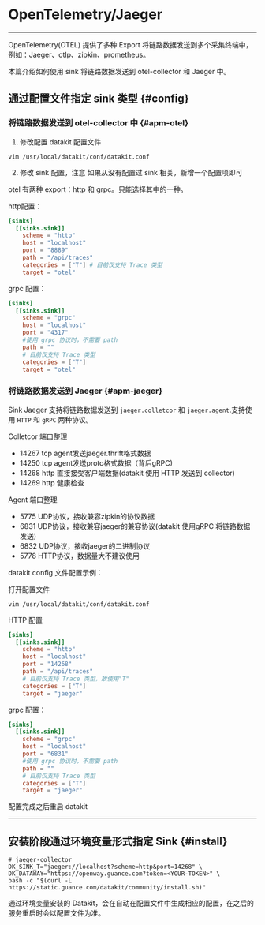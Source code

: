 <!-- This file required to translate to EN. -->
# OpenTelemetry/Jaeger
---

OpenTelemetry(OTEL) 提供了多种 Export 将链路数据发送到多个采集终端中，例如：Jaeger、otlp、zipkin、prometheus。

本篇介绍如何使用 sink 将链路数据发送到 otel-collector 和 Jaeger 中。

## 通过配置文件指定 sink 类型 {#config}

### 将链路数据发送到 otel-collector 中 {#apm-otel}

1. 修改配置 datakit 配置文件

``` shell 
vim /usr/local/datakit/conf/datakit.conf
```

2. 修改 sink 配置，注意 如果从没有配置过 sink 相关，新增一个配置项即可

otel 有两种 export：http 和 grpc。只能选择其中的一种。

http配置：

``` toml
[sinks]
  [[sinks.sink]]
    scheme = "http"
    host = "localhost"
    port = "8889"
    path = "/api/traces"
    categories = ["T"] # 目前仅支持 Trace 类型
    target = "otel"
```


grpc 配置：

``` toml
[sinks]
  [[sinks.sink]]
    scheme = "grpc"
    host = "localhost"
    port = "4317"
    #使用 grpc 协议时，不需要 path
    path = ""
    # 目前仅支持 Trace 类型  
    categories = ["T"] 
    target = "otel"
```

### 将链路数据发送到 Jaeger {#apm-jaeger}

Sink Jaeger 支持将链路数据发送到 `jaeger.colletcor` 和 `jaeger.agent`.支持使用 `HTTP` 和 `gRPC` 两种协议。

Colletcor 端口整理

- 14267 tcp agent发送jaeger.thrift格式数据
- 14250 tcp agent发送proto格式数据（背后gRPC)
- 14268 http 直接接受客户端数据(datakit 使用 HTTP 发送到 collector)
- 14269 http 健康检查

Agent 端口整理

- 5775 UDP协议，接收兼容zipkin的协议数据
- 6831 UDP协议，接收兼容jaeger的兼容协议(datakit 使用gRPC 将链路数据发送)
- 6832 UDP协议，接收jaeger的二进制协议
- 5778 HTTP协议，数据量大不建议使用

datakit config 文件配置示例：

打开配置文件 

``` shell 
vim /usr/local/datakit/conf/datakit.conf
```

HTTP 配置

``` toml
[sinks]
  [[sinks.sink]]
    scheme = "http"
    host = "localhost"
    port = "14268"
    path = "/api/traces"
    # 目前仅支持 Trace 类型，故使用"T"
    categories = ["T"] 
    target = "jaeger"
```

grpc 配置：

``` toml
[sinks]
  [[sinks.sink]]
    scheme = "grpc"
    host = "localhost"
    port = "6831"
    #使用 grpc 协议时，不需要 path
    path = ""
    # 目前仅支持 Trace 类型  
    categories = ["T"] 
    target = "jaeger"
```

配置完成之后重启 datakit

---

## 安装阶段通过环境变量形式指定 Sink {#install}

```shell
# jaeger-collector
DK_SINK_T="jaeger://localhost?scheme=http&port=14268" \
DK_DATAWAY="https://openway.guance.com?token=<YOUR-TOKEN>" \
bash -c "$(curl -L https://static.guance.com/datakit/community/install.sh)"
```

通过环境变量安装的 Datakit，会在自动在配置文件中生成相应的配置，在之后的服务重启时会以配置文件为准。
